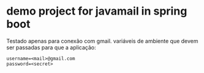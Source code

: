 # demo project for javamail in spring boot

Testado apenas para conexão com gmail.
variáveis de ambiente que devem ser passadas para que a aplicação:

```shell
username=<mail>@gmail.com
password=<secret>
```